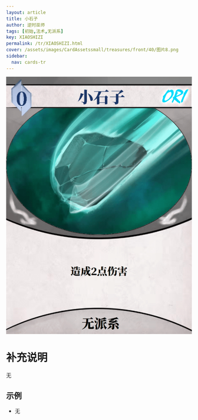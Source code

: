 ```yaml
---
layout: article
title: 小石子
author: 逆时巫师
tags: [初始,法术,无派系]
key: XIAOSHIZI
permalink: /tr/XIAOSHIZI.html
cover: /assets/images/CardAssetssmall/treasures/front/40/图片8.png
sidebar:
  nav: cards-tr
---
```

![](/assets/images/CardAssets/treasures/front/40/图片8.png)

# 补充说明
无


## 示例
* 无